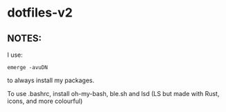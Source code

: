 # dotfiles-v2
## NOTES:
I use:

```
emerge -avuDN
```
to always install my packages.

To use .bashrc, install oh-my-bash, ble.sh and lsd (LS but made with Rust, icons, and more colourful)
